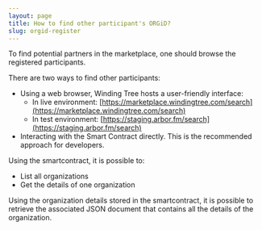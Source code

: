 ```yaml
---
layout: page
title: How to find other participant's ORGiD?
slug: orgid-register
---
```


To find potential partners in the marketplace, one should browse the registered participants.

There are two ways to find other participants:
* Using a web browser, Winding Tree hosts a user-friendly interface:
  * In live environment: [https://marketplace.windingtree.com/search](https://marketplace.windingtree.com/search)
  * In test environment: [https://staging.arbor.fm/search](https://staging.arbor.fm/search)
* Interacting with the Smart Contract directly. This is the recommended approach for developers.

Using the smartcontract, it is possible to:
- List all organizations
- Get the details of one organization

Using the organization details stored in the smartcontract, it is possible to retrieve the associated JSON document that contains all the details of the organization.


